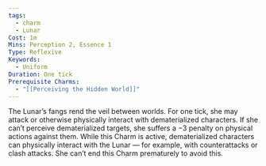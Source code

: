 ```yaml
---
tags:
  - charm
  - Lunar
Cost: 1m
Mins: Perception 2, Essence 1
Type: Reflexive
Keywords:
  - Uniform
Duration: One tick
Prerequisite Charms:
  - "[[Perceiving the Hidden World]]"
---
```

The Lunar’s fangs rend the veil between worlds. For one tick, she may attack or otherwise physically interact with dematerialized characters. If she can’t perceive dematerialized targets, she suffers a −3 penalty on physical actions against them. While this Charm is active, dematerialized characters can physically interact with the Lunar — for example, with counterattacks or clash attacks. She can’t end this Charm prematurely to avoid this.
